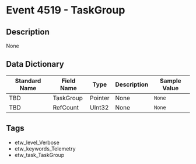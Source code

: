 # Event 4519 - TaskGroup

## Description
None

## Data Dictionary
|Standard Name|Field Name|Type|Description|Sample Value|
|---|---|---|---|---|
|TBD|TaskGroup|Pointer|None|`None`|
|TBD|RefCount|UInt32|None|`None`|

## Tags
* etw_level_Verbose
* etw_keywords_Telemetry
* etw_task_TaskGroup
